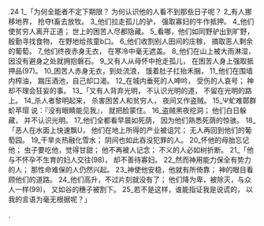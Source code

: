 .24 
1_「为何全能者不定下期限？ 
为何认识他的人看不到那些日子呢？ 
2_有人挪移地界， 
抢夺t畜去放牧。 
3_他们拉走孤儿的驴， 
强取寡妇的牛作抵押。 
4_他们使贫穷人离开正道； 
世上的困苦人尽都隐藏。 
5_看哪，他们如同野驴出到旷野，殷勤寻找食物， 
在野地给孩童b口。 
6_他们收割别人田间的庄稼， 
摘取恶人剩余的葡萄。 
7_他们终夜赤身无衣， 
在寒冷中毫无遮盖。 
8_他们在山上被大雨淋湿， 
因没有避身之处就拥抱磐石。 
9_又有人从母怀中抢走孤儿， 
在困苦人身上强取抵押品(97)。 
10_困苦人赤身无衣，到处流浪， 
饿着肚子扛抬禾捆， 
11_他们在围墙内榨油， 
踹压酒池，自己却口渴。 
12_在城内垂死的人呻吟， 
受伤的人哀号； 
神却不理会狂妄的事。 
13_「又有人背弃光明， 
不认识光明的道， 
不留在光明的路上。 
14_杀人者黎明起来， 
杀害困苦人和贫穷人， 
夜间又作盗贼。 
15_Ψ虻难鄣群蚧苹瑁 
说：『没有眼睛能见我』， 
就把脸蒙住。 
16_盗贼黑夜挖洞； 
他们白日躲藏， 
并不认识光明。 
17_他们全都看早晨如死荫， 
因为他们熟悉死荫的惊骇。 
18_「恶人在水面上快速飘U， 
他们在地上所得的产业被诅咒； 
无人再回到他们的葡萄园。 
19_干旱炎热融化雪水； 
阴间也如此吞没犯罪的人。 
20_怀他的母胎忘记他； 
虫子要吃他，觉得甘甜； 
他不再被人记念； 
不义的人必如树折断。 
21_「他与不怀孕不生育的妇人交往(98)， 
却不善待寡妇。 
22_然而神用能力保全有势力的人； 
那性命难保的人仍然兴起。 
23_神使他安稳，他就有所倚靠； 
神的眼目看顾他们的道路。 
24_他们高升，不过片刻就没有了； 
他们降为卑，被除灭，与众人一样(99)， 
又如谷的穗子被割下。 
25_若不是这样，谁能指证我是说谎的， 
以我的言语为毫无根据呢？」 

.
